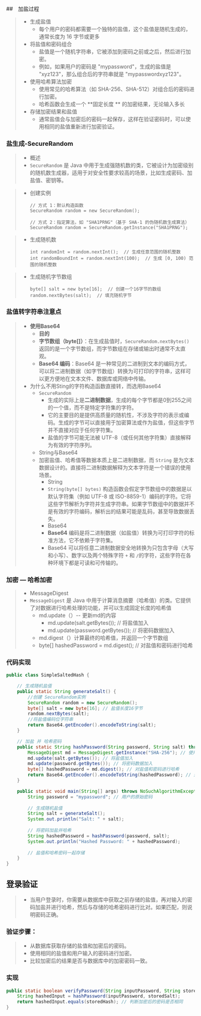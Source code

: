 





##　加盐过程

> - 生成盐值
>   - 每个用户的密码都需要一个独特的盐值，这个盐值是随机生成的，通常长度为 16 字节或更多
> - 将盐值和密码组合
>   - 盐值是一个随机字符串，它被添加到密码之前或之后，然后进行加密。
>   - 例如，如果用户的密码是 "mypassword"，生成的盐值是 "xyz123"，那么组合后的字符串就是 "mypasswordxyz123"。
> - 使用哈希算法加密
>   - 使用常见的哈希算法（如 SHA-256、SHA-512）对组合后的密码进行加密。
>   - 哈希函数会生成一个 **固定长度 ** 的加密结果，无论输入多长
> - 存储加密结果和盐值
>   - 通常盐值会与加密后的密码一起保存，这样在验证密码时，可以使用相同的盐值重新进行加密验证。



### 盐生成-SecureRandom

> - 概述
> - `SecureRandom` 是 Java 中用于生成强随机数的类，它被设计为加密级别的随机数生成器，适用于对安全性要求较高的场景，比如生成密码、加盐值、密钥等。

> - 创建实例
>
>   ```
>   // 方式 1：默认构造函数
>   SecureRandom random = new SecureRandom();
>   
>   // 方式 2：指定算法，如 "SHA1PRNG"（基于 SHA-1 的伪随机数生成算法）
>   SecureRandom random = SecureRandom.getInstance("SHA1PRNG");
>   ```



> - 生成随机数
>
>   ```
>   int randomInt = random.nextInt();  // 生成任意范围的随机整数
>   int randomBoundInt = random.nextInt(100);  // 生成 [0, 100) 范围的随机整数
>   ```



> - 生成随机字节数组
>
>   ```
>   byte[] salt = new byte[16];  // 创建一个16字节的数组
>   random.nextBytes(salt);  // 填充随机字节
>   ```



### 盐值转字符串注意点

> - **使用Base64** 
>   -  **目的**
>   - **字节数组（byte[]）**：在生成盐值时，`SecureRandom.nextBytes()` 返回的是一个字节数组，而字节数组在存储或输出时通常不太直观。
>   - **Base64 编码**：Base64 是一种常见的二进制到文本的编码方式，可以将二进制数据（如字节数组）转换为可打印的字符串，这样可以更方便地在文本文件、数据库或网络中传输。
> - 为什么不用Sting的字符构造函数直接转，而选用Base64
>   - `SecureRandom` 
>     - 生成的实际上是**二进制数据**，生成的每个字节都是0到255之间的一个值，而不是特定字符集的字符。
>     - 它的主要目的是提供高质量的随机性，不涉及字符的表示或编码。生成的字节可以直接用于加密算法或作为盐值，但这些字节并不直接对应于任何字符集。
>     - 盐值的字节可能无法被 UTF-8（或任何其他字符集）直接解释为有效的字符序列。
>   - String与Base64
>   - 加密盐值、哈希值等数据本质上是二进制数据，而 `String` 是为文本数据设计的。直接将二进制数据解释为文本字符是一个错误的使用场景。
>     - String
>     - `String(byte[] bytes)` 构造函数会假定字节数组中的数据是以默认字符集（例如 UTF-8 或 ISO-8859-1）编码的字符。它将这些字节解析为字符并生成字符串。如果字节数组中的数据并不是有效的字符编码，解析出的结果可能是乱码，甚至导致数据丢失。
>     - Base64 
>     - **Base64** 编码是将二进制数据（如盐值）转换为可打印字符的标准方法，它不依赖于字符集。
>     - Base64 可以将任意二进制数据安全地转换为只包含字母（大写和小写）、数字以及两个特殊字符 `+` 和 `/`的字符，这些字符在各种环境下都是可读和可传输的。



### 加密 — 哈希加密

> - MessageDigest
> - `MessageDigest` 是 Java 中用于计算消息摘要（哈希值）的类。它提供了对数据进行哈希处理的功能，并可以生成固定长度的哈希值
>   - md.update（）-- 更新md的内容
>     - md.update(salt.getBytes()); // 将盐值加入
>     - md.update(password.getBytes()); // 将密码数据加入
>   -  md.digest（）计算最终的哈希值，并返回一个字节数组
>     - byte[] hashedPassword = md.digest(); // 对盐值和密码进行哈希



### 代码实现

```java
public class SimpleSaltedHash {

    // 生成随机盐值
    public static String generateSalt() {
        //创建 SecureRandom实例
        SecureRandom random = new SecureRandom();
        byte[] salt = new byte[16]; // 盐值长度16字节
        random.nextBytes(salt);
        //将盐值编码位字符串
        return Base64.getEncoder().encodeToString(salt);
    }

    // 加盐 并 哈希密码
    public static String hashPassword(String password, String salt) throws NoSuchAlgorithmException {
        MessageDigest md = MessageDigest.getInstance("SHA-256"); // 使用SHA-256加密
        md.update(salt.getBytes()); // 将盐值加入
		md.update(password.getBytes()); // 将密码数据加入
		byte[] hashedPassword = md.digest(); // 对盐值和密码进行哈希
        return Base64.getEncoder().encodeToString(hashedPassword); // 返回哈希结果
    }

    public static void main(String[] args) throws NoSuchAlgorithmException {
        String password = "mypassword"; // 用户的原始密码
        
        // 生成随机盐值
        String salt = generateSalt();
        System.out.println("Salt: " + salt);
        
        // 将密码加盐并哈希
        String hashedPassword = hashPassword(password, salt);
        System.out.println("Hashed Password: " + hashedPassword);
        
        // 盐值和哈希密码一起存储
    }
}
```



## 登录验证

> - 当用户登录时，你需要从数据库中获取之前存储的盐值，再对输入的密码加盐并进行哈希，然后与存储的哈希密码进行比对。如果匹配，则说明密码正确。



### **验证步骤**：

> - 从数据库获取存储的盐值和加密后的密码。
> - 使用相同的盐值和用户输入的密码进行加密。
> - 比较加密后的结果是否与数据库中的加密密码一致。



### 实现

```java
public static boolean verifyPassword(String inputPassword, String storedSalt, String storedHash) throws NoSuchAlgorithmException {
    String hashedInput = hashPassword(inputPassword, storedSalt);
    return hashedInput.equals(storedHash); // 判断加密后的密码是否相同
}
```









































